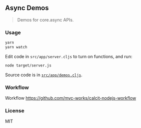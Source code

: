 ## Async Demos

> Demos for core.async APIs.

### Usage

```bash
yarn
yarn watch
```

Edit code in `src/app/server.cljs` to turn on functions, and run:

```bash
node target/server.js
```

Source code is in [`src/app/demos.cljs`](src/app/demos.cljs).

### Workflow

Workflow https://github.com/mvc-works/calcit-nodejs-workflow

### License

MIT
